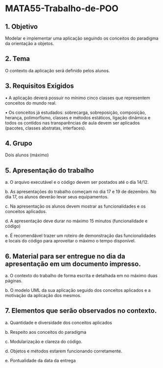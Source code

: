 # MATA55-Trabalho-de-POO

## 1. Objetivo

Modelar e implementar uma aplicação seguindo os conceitos do paradigma da orientação a objetos.

## 2. Tema

O contexto da aplicação será definido pelos alunos.

## 3. Requisitos Exigidos

• A aplicação deverá possuir no mínimo cinco classes que representem conceitos do mundo real.

• Os conceitos já estudados: sobrecarga, sobreposição, composição, herança, polimorfismo, classes e métodos estáticos, ligação dinâmica e todos os contidos nas transparências de aula devem ser aplicados (pacotes, classes abstratas, interfaces).

## 4. Grupo

Dois alunos (máximo)

## 5. Apresentação do trabalho

a. O arquivo executável e o código devem ser postados até o dia 14/12.

b. As apresentações do trabalho começam no dia 17 e 19 de dezembro. No dia 17, os alunos deverão levar seus equipamentos.

c. Na apresentação os alunos devem mostrar as funcionalidades e os conceitos aplicados.

d. A apresentação deve durar no máximo 15 minutos (funcionalidade e código)

e. É recomendável trazer um roteiro de demonstração das funcionalidades e locais do código para aproveitar o máximo o tempo disponível.

## 6. Material para ser entregue no dia da apresentação em um documento impresso.

a. O contexto do trabalho de forma escrita e detalhada em no máximo duas páginas.

b. O modelo UML da sua aplicação seguido dos conceitos aplicados e a motivação da aplicação dos mesmos.

## 7. Elementos que serão observados no contexto.

a. Quantidade e diversidade dos conceitos aplicados

b. Respeito aos conceitos do paradigma

c. Modularização e clareza do código.

d. Objetos e métodos estarem funcionando corretamente.

e. Pontualidade da data da entrega
